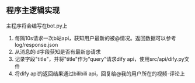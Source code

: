 ## 程序主逻辑实现
主程序将会编写在bot.py上

1. 每隔10s请求一次b站api，获知用户最新的被@情况。返回数据可以参考log/response.json
2. 从消息的id字段获知是否有最新@请求
3. 记录字段"title"，并将"title"作为“query”请求dify api，使用src/api/dify.py文件
4. 将dify api的返回结果通过bilibili api，回复给@我的用户所在的视频-评论上